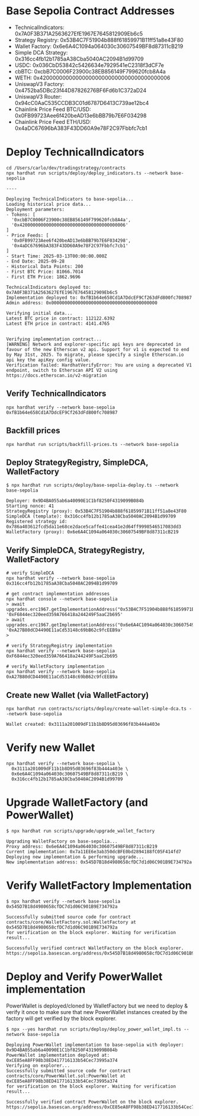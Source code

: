 # Base Sepolia Contract Addresses


- TechnicalIndicators: 0x7A0F3B371A2563627EfE1967E7645812909Eb6c5
- Strategy Registry: 0x53B4C7F51904b888f61859971B11ff51a8e43F80
- Wallet Factory: 0x6e6A4C1094a064030c30607549BF8d87311cB219
- Simple DCA Strategy: 0x316cc4fb12b1785aA38Cba5040AC2094B1d99709
- USDC: 0x036CbD53842c5426634e7929541eC2318f3dCF7e
- cbBTC: 0xcbB7C0006F23900c38EB856149F799620fcb8A4a
- WETH: 0x4200000000000000000000000000000000000006
- UniswapV3 Factory: 0x4752ba5DBc23f44D87826276BF6Fd6b1C372aD24
- UniswapV3 Router: 0x94cC0AaC535CCDB3C01d6787D6413C739ae12bc4
- Chainlink Price Feed BTC/USD: 0x0FB99723Aee6f420beAD13e6bBB79b7E6F034298
- Chainlink Price Feed ETH/USD: 0x4aDC67696bA383F43DD60A9e78F2C97Fbbfc7cb1
 


# Deploy TechnicalIndicators 

```
cd /Users/carlo/dev/tradingstrategy/contracts
npx hardhat run scripts/deploy/deploy_indicators.ts --network base-sepolia

----

Deploying TechnicalIndicators to base-sepolia...
Loading historical price data...
Deployment parameters:
- Tokens: [
  '0xcbB7C0006F23900c38EB856149F799620fcb8A4a',
  '0x4200000000000000000000000000000000000006'
]
- Price Feeds: [
  '0x0FB99723Aee6f420beAD13e6bBB79b7E6F034298',
  '0x4aDC67696bA383F43DD60A9e78F2C97Fbbfc7cb1'
]
- Start Time: 2025-03-13T00:00:00.000Z
- End Date: 2025-09-28
- Historical Data Points: 200
- First BTC Price: 81066.7014
- First ETH Price: 1862.9696

TechnicalIndicators deployed to: 0x7A0F3B371A2563627EfE1967E7645812909Eb6c5
Implementation deployed to: 0xfB1b64e658Cd1A7DdcEF9Cf263dFd800fc708987
Admin address: 0x0000000000000000000000000000000000000000

Verifying initial data...
Latest BTC price in contract: 112122.6392
Latest ETH price in contract: 4141.4765


Verifying implementation contract...
[WARNING] Network and explorer-specific api keys are deprecated in favour of the new Etherscan v2 api. Support for v1 is expected to end by May 31st, 2025. To migrate, please specify a single Etherscan.io api key the apiKey config value.
Verification failed: HardhatVerifyError: You are using a deprecated V1 endpoint, switch to Etherscan API V2 using https://docs.etherscan.io/v2-migration

```


## Verify TechnicalIndicators

```
npx hardhat verify --network base-sepolia 0xfB1b64e658Cd1A7DdcEF9Cf263dFd800fc708987

```

## Backfill prices


```
npx hardhat run scripts/backfill-prices.ts --network base-sepolia

```

## Deploy StrategyRegistry, SimpleDCA, WalletFactory
```
$ npx hardhat run scripts/deploy/base-sepolia-deploy.ts --network base-sepolia

Deployer: 0x9D4BA055ab6a40090E1C1bf8250F4319099B084b
Starting nonce: 41
StrategyRegistry (proxy): 0x53B4C7F51904b888f61859971B11ff51a8e43F80
SimpleDCA (template): 0x316cc4fb12b1785aA38Cba5040AC2094B1d99709
Registered strategy id: 0x786a403612fcd5da11e68ce2dace5caffe41cea41e2d64ff9998546517083dd3
WalletFactory (proxy): 0x6e6A4C1094a064030c30607549BF8d87311cB219
```

## Verify SimpleDCA, StrategyRegistry, WalletFactory

```
# verify SimpleDCA
npx hardhat verify --network base-sepolia 0x316cc4fb12b1785aA38Cba5040AC2094B1d99709

# get contract implementation addresses
npx hardhat console --network base-sepolia
> await upgrades.erc1967.getImplementationAddress("0x53B4C7F51904b888f61859971B11ff51a8e43F80")
'0xF6844ec320eed359A766418a244249F5aaC2b695'
> await upgrades.erc1967.getImplementationAddress("0x6e6A4C1094a064030c30607549BF8d87311cB219")
'0xA27B80dCD4490E11aCd53148c69bB62c9fcEEB9a'
> 

# verify StrategyRegistry implementation
npx hardhat verify --network base-sepolia 0xF6844ec320eed359A766418a244249F5aaC2b695

# verify WalletFactory implementation
npx hardhat verify --network base-sepolia 0xA27B80dCD4490E11aCd53148c69bB62c9fcEEB9a
```

## Create new Wallet (via WalletFactory)

```
npx hardhat run contracts/scripts/deploy/create-wallet-simple-dca.ts --network base-sepolia

Wallet created: 0x3111a201009dF11b1b8D95d03696f83b444a403e
```

# Verify new Wallet

```
npx hardhat verify --network base-sepolia \
  0x3111a201009dF11b1b8D95d03696f83b444a403e \
  0x6e6A4C1094a064030c30607549BF8d87311cB219 \
  0x316cc4fb12b1785aA38Cba5040AC2094B1d99709
```


# Upgrade WalletFactory (and PowerWallet)

```
$ npx hardhat run scripts/upgrade/upgrade_wallet_factory

Upgrading WalletFactory on base-sepolia...
Proxy address: 0x6e6A4C1094a064030c30607549BF8d87311cB219
Current implementation: 0x7a11EE6e3ab350dcBFE0bd2894188fC05F414fd7
Deploying new implementation & performing upgrade...
New implementation address: 0x545D7B18d4980658cfDC7d1d06C901B9E734792a
```

# Verify WalletFactory Implementation

```
$ npx hardhat verify --network base-sepolia 0x545D7B18d4980658cfDC7d1d06C901B9E734792a

Successfully submitted source code for contract
contracts/core/WalletFactory.sol:WalletFactory at 0x545D7B18d4980658cfDC7d1d06C901B9E734792a
for verification on the block explorer. Waiting for verification result...

Successfully verified contract WalletFactory on the block explorer.
https://sepolia.basescan.org/address/0x545D7B18d4980658cfDC7d1d06C901B9E734792a#code
```

# Deploy and Verify PowerWallet implementation

PowerWallet is deployed/cloned by WalletFactory but we need to deploy & verify it once to make sure that new PowerWallet instances created by the factory will get verified by the block explorer.

```
$ npx --yes hardhat run scripts/deploy/deploy_power_wallet_impl.ts --network base-sepolia

Deploying PowerWallet implementation to base-sepolia with deployer: 0x9D4BA055ab6a40090E1C1bf8250F4319099B084b
PowerWallet implementation deployed at: 0xCE85eA8FF98b38ED417716133b54Cec73995a374
Verifying on explorer...
Successfully submitted source code for contract
contracts/core/PowerWallet.sol:PowerWallet at 0xCE85eA8FF98b38ED417716133b54Cec73995a374
for verification on the block explorer. Waiting for verification result...

Successfully verified contract PowerWallet on the block explorer.
https://sepolia.basescan.org/address/0xCE85eA8FF98b38ED417716133b54Cec73995a374#code
```